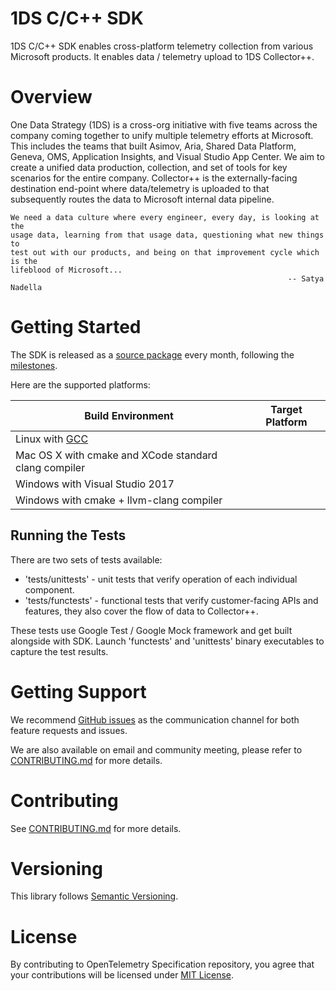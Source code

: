 # 1DS C/C++ SDK

1DS C/C++ SDK enables cross-platform telemetry collection from various Microsoft products. It enables data / telemetry upload to 1DS Collector++.

# Overview

One Data Strategy (1DS) is a cross-org initiative with five teams across the
company coming together to unify multiple telemetry efforts at Microsoft. This
includes the teams that built Asimov, Aria, Shared Data Platform, Geneva, OMS,
Application Insights, and Visual Studio App Center. We aim to create a unified
data production, collection, and set of tools for key scenarios for the entire
company. Collector++ is the externally-facing destination end-point where
data/telemetry is uploaded to that subsequently routes the data to Microsoft
internal data pipeline.

```
We need a data culture where every engineer, every day, is looking at the
usage data, learning from that usage data, questioning what new things to
test out with our products, and being on that improvement cycle which is the
lifeblood of Microsoft...
                                                              -- Satya Nadella
```

# Getting Started

The SDK is released as a [source package](https://github.com/microsoft/cpp_client_telemetry/releases)
every month, following the [milestones](https://github.com/microsoft/cpp_client_telemetry/milestones).

Here are the supported platforms:

| Build Environment                                     | Target Platform |
| ----------------------------------------------------- | --------------- |
| Linux with [GCC](https://gcc.gnu.org/)                |                 |
| Mac OS X with cmake and XCode standard clang compiler |                 |
| Windows with Visual Studio 2017                       |                 |
| Windows with cmake + llvm-clang compiler              |                 |

## Running the Tests

There are two sets of tests available:
* 'tests/unittests' - unit tests that verify operation of each individual
  component.
* 'tests/functests' - functional tests that verify customer-facing APIs and
  features, they also cover the flow of data to Collector++.

These tests use Google Test / Google Mock framework and get built alongside
with SDK. Launch 'functests' and 'unittests' binary executables to capture
the test results.

# Getting Support

We recommend [GitHub issues](https://github.com/microsoft/cpp_client_telemetry/issues)
as the communication channel for both feature requests and issues.

We are also available on email and community meeting, please refer to [CONTRIBUTING.md](CONTRIBUTING.md)
for more details.


# Contributing

See [CONTRIBUTING.md](CONTRIBUTING.md) for more details.

# Versioning

This library follows [Semantic Versioning](http://semver.org/).

# License

By contributing to OpenTelemetry Specification repository, you agree that
your contributions will be licensed under [MIT License](LICENSE).

